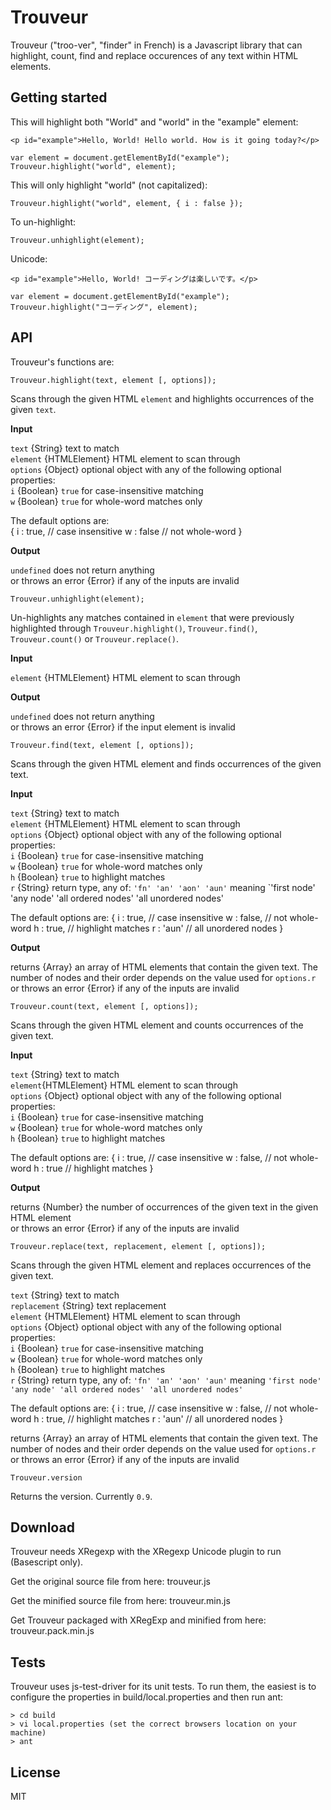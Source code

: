 Trouveur
========

Trouveur ("troo-ver", "finder" in French) is a Javascript library that can highlight, count, find and replace occurences of any text within HTML elements.

Getting started
---------------

This will highlight both "World" and "world" in the "example" element:

    <p id="example">Hello, World! Hello world. How is it going today?</p>
    
    var element = document.getElementById("example");
    Trouveur.highlight("world", element);

This will only highlight "world" (not capitalized):

    Trouveur.highlight("world", element, { i : false });

To un-highlight:

    Trouveur.unhighlight(element);

Unicode:

    <p id="example">Hello, World! コーディングは楽しいです。</p>
    
    var element = document.getElementById("example");
    Trouveur.highlight("コーディング", element);

API
---

Trouveur's functions are:

    
    Trouveur.highlight(text, element [, options]);
    

Scans through the given HTML `element` and highlights occurrences of the given `text`.

**Input**

`text` {String} text to match  
`element` {HTMLElement} HTML element to scan through  
`options` {Object} optional object with any of the following optional properties:  
  `i` {Boolean} `true` for case-insensitive matching  
  `w` {Boolean} `true` for whole-word matches only  
  
The default options are:  
    {
      i : true, // case insensitive
      w : false // not whole-word
    }

**Output**

`undefined` does not return anything  
or throws an error {Error} if any of the inputs are invalid

    
    Trouveur.unhighlight(element);
    

Un-highlights any matches contained in `element` that were previously highlighted through `Trouveur.highlight()`, `Trouveur.find()`, `Trouveur.count()` or `Trouveur.replace()`.

**Input**

`element` {HTMLElement} HTML element to scan through

**Output**

`undefined` does not return anything  
or throws an error {Error} if the input element is invalid  

    
    Trouveur.find(text, element [, options]);
    

Scans through the given HTML element and finds occurrences of the given text.

**Input**

`text` {String} text to match  
`element` {HTMLElement} HTML element to scan through  
`options` {Object} optional object with any of the following optional properties:  
  `i` {Boolean} `true` for case-insensitive matching  
  `w` {Boolean} `true` for whole-word matches only  
  `h` {Boolean} `true` to highlight matches  
  `r` {String} return type, any of: `'fn' 'an' 'aon' 'aun'` meaning `'first node' 'any node' 'all ordered nodes' 'all unordered nodes'  

The default options are:
    {
      i : true, // case insensitive
      w : false, // not whole-word
      h : true, // highlight matches
      r : 'aun' // all unordered nodes
    }

**Output**

returns {Array} an array of HTML elements that contain the given text. The number of nodes and their order depends on the value used for `options.r`  
or throws an error {Error} if any of the inputs are invalid  

    
    Trouveur.count(text, element [, options]);
    

Scans through the given HTML element and counts occurrences of the given text.

**Input**

`text` {String} text to match  
`element`{HTMLElement} HTML element to scan through  
`options` {Object} optional object with any of the following optional properties:  
  `i` {Boolean} `true` for case-insensitive matching  
  `w` {Boolean} `true` for whole-word matches only  
  `h` {Boolean} `true` to highlight matches  

The default options are:
    {
      i : true, // case insensitive
      w : false, // not whole-word
      h : true // highlight matches
    }

**Output**

returns {Number} the number of occurrences of the given text in the given HTML element  
or throws an error {Error} if any of the inputs are invalid  

    
    Trouveur.replace(text, replacement, element [, options]);
    
    
Scans through the given HTML element and replaces occurrences of the given text.  

`text` {String} text to match  
`replacement` {String} text replacement  
`element` {HTMLElement} HTML element to scan through  
`options` {Object} optional object with any of the following optional properties:  
  `i` {Boolean} `true` for case-insensitive matching  
  `w` {Boolean} `true` for whole-word matches only  
  `h` {Boolean} `true` to highlight matches  
  `r` {String} return type, any of: `'fn' 'an' 'aon' 'aun'` meaning `'first node' 'any node' 'all ordered nodes' 'all unordered nodes'`  

The default options are:
    {
      i : true, // case insensitive
      w : false, // not whole-word
      h : true, // highlight matches
      r : 'aun' // all unordered nodes
    }

returns {Array} an array of HTML elements that contain the given text. The number of nodes and their order depends on the value used for `options.r`  
or throws an error {Error} if any of the inputs are invalid  

    
    Trouveur.version
    

Returns the version. Currently `0.9`.

Download
--------

Trouveur needs XRegexp with the XRegexp Unicode plugin to run (Basescript only).

Get the original source file from here: trouveur.js

Get the minified source file from here: trouveur.min.js

Get Trouveur packaged with XRegExp and minified from here: trouveur.pack.min.js


Tests
-----

Trouveur uses js-test-driver for its unit tests. To run them, the easiest is to configure the properties in build/local.properties and then run ant:

    > cd build
    > vi local.properties (set the correct browsers location on your machine)
    > ant

License
-------

MIT

